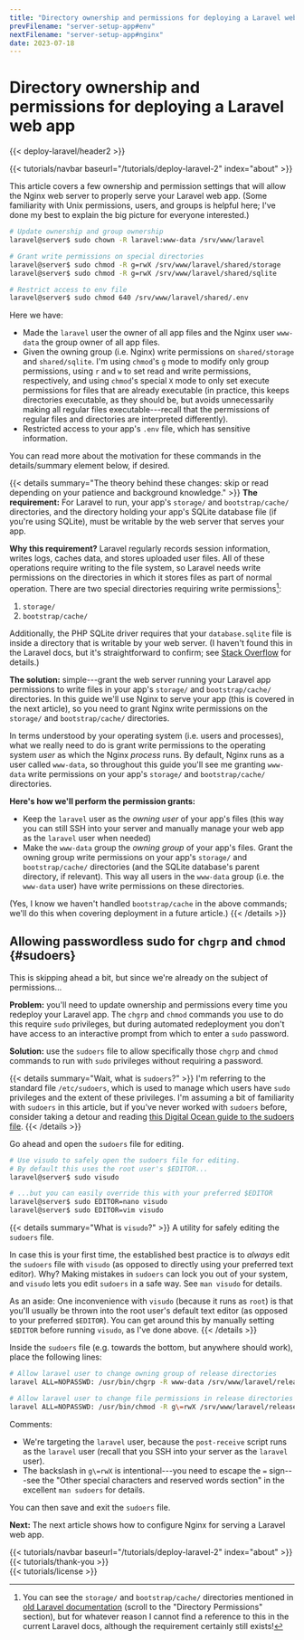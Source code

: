 ```yaml
---
title: "Directory ownership and permissions for deploying a Laravel web application"
prevFilename: "server-setup-app#env"
nextFilename: "server-setup-app#nginx"
date: 2023-07-18
---
```


# Directory ownership and permissions for deploying a Laravel web app

{{< deploy-laravel/header2 >}}
<div class="mt-4 mb-10">
{{< tutorials/navbar baseurl="/tutorials/deploy-laravel-2" index="about" >}}
</div>

This article covers a few ownership and permission settings that will allow the Nginx web server to properly serve your Laravel web app.
(Some familiarity with Unix permissions, users, and groups is helpful here; I've done my best to explain the big picture for everyone interested.)

```bash
# Update ownership and group ownership
laravel@server$ sudo chown -R laravel:www-data /srv/www/laravel

# Grant write permissions on special directories
laravel@server$ sudo chmod -R g=rwX /srv/www/laravel/shared/storage
laravel@server$ sudo chmod -R g=rwX /srv/www/laravel/shared/sqlite

# Restrict access to env file
laravel@server$ sudo chmod 640 /srv/www/laravel/shared/.env
```

Here we have:

- Made the `laravel` user the owner of all app files and the Nginx user `www-data` the group owner of all app files.
- Given the owning group (i.e. Nginx) write permissions on `shared/storage` and `shared/sqlite`.
  I'm using `chmod`'s `g` mode to modify only group permissions,
  using `r` and `w` to set read and write permissions, respectively, and using `chmod`'s special `X` mode to only set execute permissions for files that are already executable (in practice, this keeps directories executable, as they should be, but avoids unnecessarily making all regular files executable---recall that the permissions of regular files and directories are interpreted differently).
- Restricted access to your app's `.env` file, which has sensitive information.

You can read more about the motivation for these commands in the details/summary element below, if desired.

{{< details summary="The theory behind these changes: skip or read depending on your patience and background knowledge." >}}
**The requirement:** For Laravel to run, your app's `storage/` and `bootstrap/cache/` directories, and the directory holding your app's SQLite database file (if you're using SQLite), must be writable by the web server that serves your app.

**Why this requirement?**
Laravel regularly records session information, writes logs, caches data, and stores uploaded user files.
All of these operations require writing to the file system, so Laravel needs write permissions on the directories in which it stores files as part of normal operation.
There are two special directories requiring write permissions[^1]:

1. `storage/`
2. `bootstrap/cache/`

[^1]: You can see the `storage/` and `bootstrap/cache/` directories mentioned in [old Laravel documentation](https://laravel.com/docs/5.3#configuration) (scroll to the "Directory Permissions" section), but for whatever reason I cannot find a reference to this in the current Laravel docs, although the requirement certainly still exists!

Additionally, the PHP SQLite driver requires that your `database.sqlite` file is inside a directory that is writable by your web server.
(I haven't found this in the Laravel docs, but it's straightforward to confirm; see [Stack Overflow](https://stackoverflow.com/a/3330616) for details.)

**The solution:** simple---grant the web server running your Laravel app permissions to write files in your app's `storage/` and `bootstrap/cache/` directories.
In this guide we'll use Nginx to serve your app (this is covered in the next article), so you need to grant Nginx write permissions on the `storage/` and `bootstrap/cache/` directories.

In terms understood by your operating system (i.e. users and processes), what we really need to do is grant write permissions to the operating system *user* as which the Nginx *process* runs.
By default, Nginx runs as a user called `www-data`, so throughout this guide you'll see me granting `www-data` write permissions on your app's `storage/` and `bootstrap/cache/` directories.

**Here's how we'll perform the permission grants:**

- Keep the `laravel` user as the *owning user* of your app's files (this way you can still SSH into your server and manually manage your web app as the `laravel` user when needed)
- Make the `www-data` group the *owning group* of your app's files.
  Grant the owning group write permissions on your app's `storage/` and `bootstrap/cache/` directories (and the SQLite database's parent directory, if relevant).
  This way all users in the `www-data` group (i.e. the `www-data` user) have write permissions on these directories.

(Yes, I know we haven't handled `bootstrap/cache` in the above commands; we'll do this when covering deployment in a future article.)
{{< /details >}}

## Allowing passwordless sudo for `chgrp` and `chmod` {#sudoers}

This is skipping ahead a bit, but since we're already on the subject of permissions...

**Problem:** you'll need to update ownership and permissions every time you redeploy your Laravel app.
The `chgrp` and `chmod` commands you use to do this require `sudo` privileges, but during automated redeployment you don't have access to an interactive prompt from which to enter a `sudo` password.

**Solution:** use the `sudoers` file to allow specifically those `chgrp` and `chmod` commands to run with `sudo` privileges without requiring a password.

{{< details summary="Wait, what is `sudoers`?" >}}
I'm referring to the standard file `/etc/sudoers`, which is used to manage which users have `sudo` privileges and the extent of these privileges.
I'm assuming a bit of familiarity with `sudoers` in this article, but if you've never worked with `sudoers` before, consider taking a detour and reading [this Digital Ocean guide to the sudoers file](https://www.digitalocean.com/community/tutorials/how-to-edit-the-sudoers-file).
{{< /details >}}

Go ahead and open the `sudoers` file for editing.

```bash
# Use visudo to safely open the sudoers file for editing.
# By default this uses the root user's $EDITOR...
laravel@server$ sudo visudo

# ...but you can easily override this with your preferred $EDITOR
laravel@server$ sudo EDITOR=nano visudo
laravel@server$ sudo EDITOR=vim visudo
```

{{< details summary="What is `visudo`?" >}}
A utility for safely editing the `sudoers` file.

In case this is your first time, the established best practice is to *always* edit the `sudoers` file with `visudo` (as opposed to directly using your preferred text editor).
Why?
Making mistakes in `sudoers` can lock you out of your system, and `visudo` lets you edit `sudoers` in a safe way.
See `man visudo` for details.

As an aside:
One inconvenience with `visudo` (because it runs as `root`) is that you'll usually be thrown into the root user's default text editor (as opposed to your preferred `$EDITOR`). You can get around this by manually setting `$EDITOR` before running `visudo`, as I've done above.
{{< /details >}}

Inside the `sudoers` file (e.g. towards the bottom, but anywhere should work), place the following lines:

```bash
# Allow laravel user to change owning group of release directories
laravel ALL=NOPASSWD: /usr/bin/chgrp -R www-data /srv/www/laravel/releases/*

# Allow laravel user to change file permissions in release directories
laravel ALL=NOPASSWD: /usr/bin/chmod -R g\=rwX /srv/www/laravel/releases/**/*
```

Comments:

- We're targeting the `laravel` user, because the `post-receive` script runs as the `laravel` user (recall that you SSH into your server as the `laravel` user).
- The backslash in `g\=rwX` is intentional---you need to escape the `=` sign---see the "Other special characters and reserved words section" in the excellent `man sudoers` for details.

You can then save and exit the `sudoers` file.

**Next:** The next article shows how to configure Nginx for serving a Laravel web app.

<div class="mt-8">
{{< tutorials/navbar baseurl="/tutorials/deploy-laravel-2" index="about" >}}
</div>

<div class="mt-8">
{{< tutorials/thank-you >}}
<div>

<div class="mt-6">
{{< tutorials/license >}}
<div>
